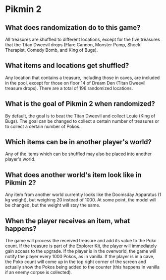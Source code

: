 # Pikmin 2

## What does randomization do to this game?

All treasures are shuffled to different locations, except for the five treasures that the Titan Dweevil drops (Flare Cannon, Monster Pump, Shock Therapist, Comedy Bomb, and King of Bugs).

## What items and locations get shuffled?

Any location that contains a treasure, including those in caves, are included in the pool, except for those on floor 14 of Dream Den (Titan Dweevil treasure drops). There are a total of 196 randomized locations.

## What is the goal of Pikmin 2 when randomized?

By default, the goal is to beat the Titan Dweevil and collect Louie (King of Bugs). The goal can be changed to collect a certain number of treasures or to collect a certain number of Pokos.

## Which items can be in another player's world?

Any of the items which can be shuffled may also be placed into another player's world.

## What does another world's item look like in Pikmin 2?

Any item from another world currently looks like the Doomsday Apparatus (1 kg weight), but weighing 20 instead of 1000. At some point, the model will be changed, but the weight will stay the same.

## When the player receives an item, what happens?

The game will process the received treasure and add its value to the Poko count. If the treasure is part of the Explorer Kit, the player will immediately gain access to the upgrade. If the player is in the overworld, the game will notify the player every 1000 Pokos, as in vanilla. If the player is in a cave, the Poko count will come up in the top right corner of the screen and actually show the Pokos being added to the counter (this happens in vanilla if an enemy corpse is collected).

